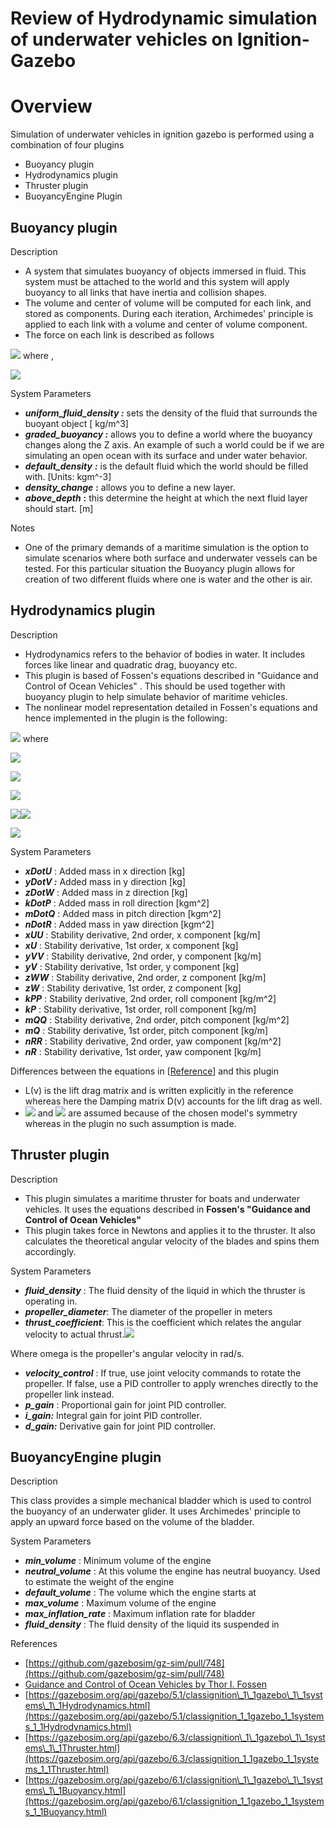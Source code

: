 # Review of Hydrodynamic simulation of underwater vehicles on Ignition-Gazebo

Overview
========

Simulation of underwater vehicles in ignition gazebo is performed using a combination of four plugins

*   Buoyancy plugin
*   Hydrodynamics plugin
*   Thruster plugin
*   BuoyancyEngine Plugin

Buoyancy plugin
-----------
  
Description


*   A system that simulates buoyancy of objects immersed in fluid. This system must be attached to the world and this system will apply buoyancy to all links that have inertia and collision shapes.
*   The volume and center of volume will be computed for each link, and stored as components. During each iteration, Archimedes' principle is applied to each link with a volume and center of volume component.
*   The force on each link is described as follows

![](https://t37413662.p.clickup-attachments.com/t37413662/2dd450f2-605a-413a-9420-55dc17b66a30/image.png) where ,

![](https://t37413662.p.clickup-attachments.com/t37413662/e928e651-6763-4ddf-b001-b9a80ffdd4e7/image.png)

  

System Parameters


*   **_uniform\_fluid\_density :_** sets the density of the fluid that surrounds the buoyant object \[ kg/m^3\]
*   **_graded\_buoyancy :_** allows you to define a world where the buoyancy changes along the Z axis. An example of such a world could be if we are simulating an open ocean with its surface and under water behavior.
*   **_default\_density_** **_:_** is the default fluid which the world should be filled with. \[Units: kgm^-3\]
*   **_density\_change_** **:** allows you to define a new layer.
*   **_above\_depth_** **:** this determine the height at which the next fluid layer should start. \[m\]

  

Notes


*   One of the primary demands of a maritime simulation is the option to simulate scenarios where both surface and underwater vessels can be tested. For this particular situation the Buoyancy plugin allows for creation of two different fluids where one is water and the other is air.

  

Hydrodynamics plugin
-----------

Description


*   Hydrodynamics refers to the behavior of bodies in water. It includes forces like linear and quadratic drag, buoyancy etc.
*   This plugin is based of Fossen's equations described in "Guidance and Control of Ocean Vehicles" . This should be used together with buoyancy plugin to help simulate behavior of maritime vehicles.
*   The nonlinear model representation detailed in Fossen's equations and hence implemented in the plugin is the following:

  

![](https://t37413662.p.clickup-attachments.com/t37413662/32643ebd-697b-4a59-8714-de086ed0f482/image.png) where

  

![](https://t37413662.p.clickup-attachments.com/t37413662/58e68ea8-b1f2-4a12-b84c-6385dbed9721/image.png)

  

![](https://t37413662.p.clickup-attachments.com/t37413662/62ab0811-bb3f-4940-8d17-f2375417c58a/image.png)

  

![](https://t37413662.p.clickup-attachments.com/t37413662/dde4d654-bbdc-4905-ad32-b869bf2412de/image.png)

  

![](https://t37413662.p.clickup-attachments.com/t37413662/7f18655e-86a1-41d8-bbf7-3b8468d9a87c/image.png)![](https://t37413662.p.clickup-attachments.com/t37413662/5f45e17e-1ff5-4441-9860-af4fb18d0eed/image.png)

  

![](https://t37413662.p.clickup-attachments.com/t37413662/09209729-2ae9-4396-ba0e-c44e978ac27d/CodeCogsEqn(8).gif)

  

System Parameters


*   **_xDotU_** : Added mass in x direction \[kg\]
*   **_yDotV :_** Added mass in y direction \[kg\]
*   **_zDotW_** : Added mass in z direction \[kg\]
*   **_kDotP_** : Added mass in roll direction \[kgm^2\]
*   **_mDotQ_** : Added mass in pitch direction \[kgm^2\]
*   **_nDotR_** : Added mass in yaw direction \[kgm^2\]
*   **_xUU_** : Stability derivative, 2nd order, x component \[kg/m\]
*   **_xU_** : Stability derivative, 1st order, x component \[kg\]
*   **_yVV_** : Stability derivative, 2nd order, y component \[kg/m\]
*   **_yV_** : Stability derivative, 1st order, y component \[kg\]
*   **_zWW_** : Stability derivative, 2nd order, z component \[kg/m\]
*   **_zW_** : Stability derivative, 1st order, z component \[kg\]
*   **_kPP_** : Stability derivative, 2nd order, roll component \[kg/m^2\]
*   **_kP_** : Stability derivative, 1st order, roll component \[kg/m\]
*   **_mQQ_** : Stability derivative, 2nd order, pitch component \[kg/m^2\]
*   **_mQ_** : Stability derivative, 1st order, pitch component \[kg/m\]
*   **_nRR_** : Stability derivative, 2nd order, yaw component \[kg/m^2\]
*   **_nR_** : Stability derivative, 1st order, yaw component \[kg/m\]

  

Differences between the equations in \[[Reference](http://ave.dee.isep.ipp.pt/~jes/english/publications/mmar07.pdf)\] and this plugin


*   L(ν) is the lift drag matrix and is written explicitly in the reference whereas here the Damping matrix D(v) accounts for the lift drag as well.
*   ![](https://t37413662.p.clickup-attachments.com/t37413662/e4dcf952-d1af-416c-ba2e-e9a0bb8f6a89/image.png) and ![](https://t37413662.p.clickup-attachments.com/t37413662/416c6b77-b8d3-4010-97b1-37b4514cb256/image.png) are assumed because of the chosen model's symmetry whereas in the plugin no such assumption is made.

  

Thruster plugin
-----------

Description


*   This plugin simulates a maritime thruster for boats and underwater vehicles. It uses the equations described in **Fossen's "Guidance and Control of Ocean Vehicles"**
*   This plugin takes force in Newtons and applies it to the thruster. It also calculates the theoretical angular velocity of the blades and spins them accordingly.

  

System Parameters


*   **_fluid\_density_** : The fluid density of the liquid in which the thruster is operating in.
*   **_propeller\_diameter_**: The diameter of the propeller in meters
*   **_thrust\_coefficient_**: This is the coefficient which relates the angular velocity to actual thrust.![](https://t37413662.p.clickup-attachments.com/t37413662/1a962a95-d26a-4b20-8cda-d35414a61596/image.png)

Where omega is the propeller's angular velocity in rad/s.

*   **_velocity\_control_** : If true, use joint velocity commands to rotate the propeller. If false, use a PID controller to apply wrenches directly to the propeller link instead.
*   **_p\_gain_** : Proportional gain for joint PID controller.
*   **_i\_gain:_** Integral gain for joint PID controller.
*   **_d\_gain:_** Derivative gain for joint PID controller.

  

BuoyancyEngine plugin
-----------

  

Description


This class provides a simple mechanical bladder which is used to control the buoyancy of an underwater glider. It uses Archimedes' principle to apply an upward force based on the volume of the bladder.

  

System Parameters


*   **_min\_volume_** : Minimum volume of the engine
*   **_neutral\_volume_** : At this volume the engine has neutral buoyancy. Used to estimate the weight of the engine
*   **_default\_volume_** : The volume which the engine starts at
*   **_max\_volume_** : Maximum volume of the engine
*   **_max\_inflation\_rate_** : Maximum inflation rate for bladder
*   **_fluid\_density_** : The fluid density of the liquid its suspended in

  

References


*   [https://github.com/gazebosim/gz-sim/pull/748](https://github.com/gazebosim/gz-sim/pull/748)
*   [Guidance and Control of Ocean Vehicles by Thor I. Fossen](https://www.google.com/url?sa=t&rct=j&q=&esrc=s&source=web&cd=&cad=rja&uact=8&ved=2ahUKEwi9goqm37H6AhWrRmwGHVocCkAQFnoECAsQAQ&url=http%3A%2F%2Fkashti.ir%2Ffiles%2FENBOOKS%2FGuidance%2520and%2520Control%2520of%2520Ocean%2520Vehicles%2520Fossen.pdf&usg=AOvVaw0EZoioAorldpy1M4cQqTw8)
*   [https://gazebosim.org/api/gazebo/5.1/classignition\_1\_1gazebo\_1\_1systems\_1\_1Hydrodynamics.html](https://gazebosim.org/api/gazebo/5.1/classignition_1_1gazebo_1_1systems_1_1Hydrodynamics.html)
*   [https://gazebosim.org/api/gazebo/6.3/classignition\_1\_1gazebo\_1\_1systems\_1\_1Thruster.html](https://gazebosim.org/api/gazebo/6.3/classignition_1_1gazebo_1_1systems_1_1Thruster.html)
*   [https://gazebosim.org/api/gazebo/6.1/classignition\_1\_1gazebo\_1\_1systems\_1\_1Buoyancy.html](https://gazebosim.org/api/gazebo/6.1/classignition_1_1gazebo_1_1systems_1_1Buoyancy.html)
